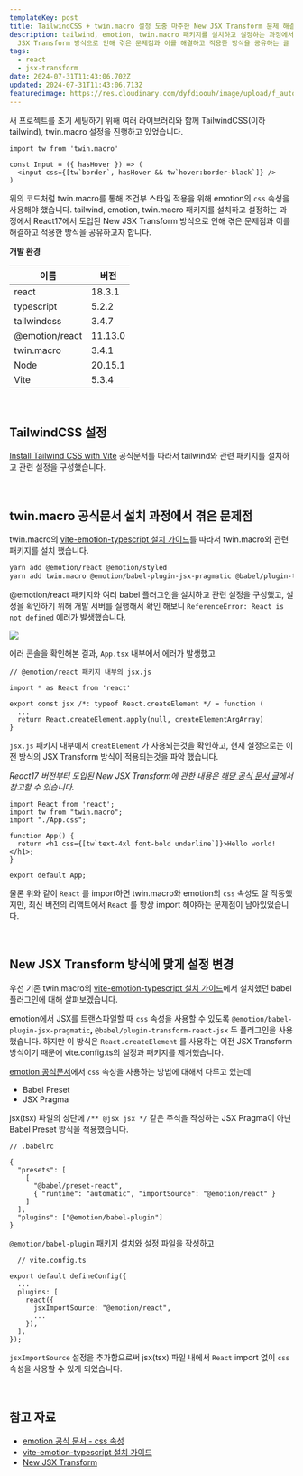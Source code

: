 ```yaml
---
templateKey: post
title: TailwindCSS + twin.macro 설정 도중 마주한 New JSX Transform 문제 해결기
description: tailwind, emotion, twin.macro 패키지를 설치하고 설정하는 과정에서 React17에서 도입된 New
  JSX Transform 방식으로 인해 겪은 문제점과 이를 해결하고 적용한 방식을 공유하는 글 입니다.
tags:
  - react
  - jsx-transform
date: 2024-07-31T11:43:06.702Z
updated: 2024-07-31T11:43:06.713Z
featuredimage: https://res.cloudinary.com/dyfdioouh/image/upload/f_auto,q_auto/c_auto,h_250,w_250/v1722427145/%EC%A0%9C%EB%AA%A9_%EC%97%86%EC%9D%8C_nums1a.png
---
```

새 프로젝트를 초기 세팅하기 위해 여러 라이브러리와 함께 TailwindCSS(이하 tailwind), twin.macro 설정을 진행하고 있었습니다.

```tsx
import tw from 'twin.macro'

const Input = ({ hasHover }) => (
  <input css={[tw`border`, hasHover && tw`hover:border-black`]} />
)
```

위의 코드처럼 twin.macro를 통해 조건부 스타일 적용을 위해 emotion의 `css` 속성을 사용해야 했습니다. tailwind, emotion, twin.macro 패키지를 설치하고 설정하는 과정에서 React17에서 도입된 New JSX Transform 방식으로 인해 겪은 문제점과 이를 해결하고 적용한 방식을 공유하고자 합니다.

**개발 환경**

| 이름             | 버전      |
| -------------- | ------- |
| react          | 18.3.1  |
| typescript     | 5.2.2   |
| tailwindcss    | 3.4.7   |
| @emotion/react | 11.13.0 |
| twin.macro     | 3.4.1   |
| Node           | 20.15.1 |
| Vite           | 5.3.4   |

<br/>

## TailwindCSS 설정

[Install Tailwind CSS with Vite](https://tailwindcss.com/docs/guides/vite) 공식문서를 따라서 tailwind와 관련 패키지를 설치하고 관련 설정을 구성했습니다.

<br/>

## twin.macro 공식문서 설치 과정에서 겪은 문제점

twin.macro의 [vite-emotion-typescript 설치 가이드](https://github.com/ben-rogerson/twin.examples/tree/master/vite-emotion-typescript)를 따라서 twin.macro와 관련 패키지를 설치 했습니다.

```bash
yarn add @emotion/react @emotion/styled
yarn add twin.macro @emotion/babel-plugin-jsx-pragmatic @babel/plugin-transform-react-jsx babel-plugin-macros tailwindcss --dev
```

@emotion/react 패키지와 여러 babel 플러그인을 설치하고 관련 설정을 구성했고, 설정을 확인하기 위해 개발 서버를 실행해서 확인 해보니 `ReferenceError: React is not defined` 에러가 발생했습니다.

![](https://res.cloudinary.com/dyfdioouh/image/upload/v1722426467/Untitled_k6imua.png)

에러 콘솔을 확인해본 결과, `App.tsx` 내부에서 에러가 발생했고  

```tsx
// @emotion/react 패키지 내부의 jsx.js

import * as React from 'react'

export const jsx /*: typeof React.createElement */ = function (
  ...
  return React.createElement.apply(null, createElementArgArray)
}
```

`jsx.js`  패키지 내부에서  `creatElement` 가 사용되는것을 확인하고, 현재 설정으로는 이전 방식의 JSX Transform 방식이 적용되는것을 파악 했습니다.

*React17 버전부터 도입된 New JSX Transform에 관한 내용은 [해당 공식 문서 글](https://legacy.reactjs.org/blog/2020/09/22/introducing-the-new-jsx-transform.html)에서 참고할 수 있습니다.*

```tsx
import React from 'react';
import tw from "twin.macro";
import "./App.css";

function App() {
  return <h1 css={[tw`text-4xl font-bold underline`]}>Hello world!</h1>;
}

export default App;
```

물론 위와 같이 `React` 를 import하면 twin.macro와 emotion의 `css` 속성도 잘 작동했지만, 최신 버전의 리액트에서 `React` 를 항상 import 해야하는 문제점이 남아있었습니다.

<br/>

## New JSX Transform 방식에 맞게 설정 변경

우선 기존 twin.macro의 [vite-emotion-typescript 설치 가이드](https://github.com/ben-rogerson/twin.examples/tree/master/vite-emotion-typescript)에서 설치했던 babel 플러그인에 대해 살펴보겠습니다. 

emotion에서 JSX를 트랜스파일할 때 `css` 속성을 사용할 수 있도록 `@emotion/babel-plugin-jsx-pragmatic`**,** `@babel/plugin-transform-react-jsx` 두 플러그인을 사용 했습니다. 하지만 이 방식은 `React.createElement` 를 사용하는 이전 JSX Transform 방식이기 때문에 vite.config.ts의 설정과 패키지를 제거했습니다.

[emotion 공식문서](https://emotion.sh/docs/css-prop)에서 `css` 속성을 사용하는 방법에 대해서 다루고 있는데

* Babel Preset
* JSX Pragma

jsx(tsx) 파일의 상단에  `/** @jsx jsx */` 같은 주석을 작성하는 JSX Pragma이 아닌 Babel Preset 방식을 적용했습니다.

```tsx
// .babelrc

{
  "presets": [
    [
      "@babel/preset-react",
      { "runtime": "automatic", "importSource": "@emotion/react" }
    ]
  ],
  "plugins": ["@emotion/babel-plugin"]
}
```

`@emotion/babel-plugin` 패키지 설치와 설정 파일을 작성하고

```tsx
  // vite.config.ts
  
export default defineConfig({
  ...
  plugins: [
    react({
      jsxImportSource: "@emotion/react",
      ...
    }),
  ],
});
```

`jsxImportSource` 설정을 추가함으로써 jsx(tsx) 파일 내에서 `React`  import 없이 `css`  속성을 사용할 수 있게 되었습니다.

<br/>

## 참고 자료

* [emotion 공식 문서 - css 속성](https://emotion.sh/docs/css-prop)
* [vite-emotion-typescript 설치 가이드](https://github.com/ben-rogerson/twin.examples/tree/master/vite-emotion-typescript)
* [New JSX Transform](https://legacy.reactjs.org/blog/2020/09/22/introducing-the-new-jsx-transform.html)